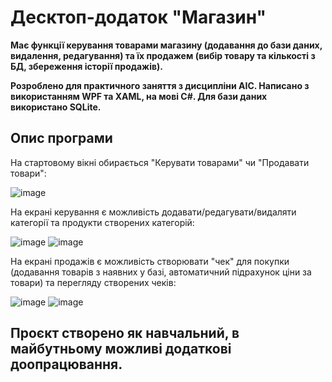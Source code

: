 # Десктоп-додаток "Магазин"
**Має функції керування товарами магазину (додавання до бази даних, видалення, редагування) та їх продажем (вибір товару та кількості з БД, збереження історії продажів).**

**Розроблено для практичного заняття з дисципліни АІС. Написано з використанням WPF та XAML, на мові C#. Для бази даних використано SQLite.**

## Опис програми
На стартовому вікні обирається "Керувати товарами" чи "Продавати товари":

![image](https://github.com/user-attachments/assets/bb7264f2-efed-4ca6-a40a-56d1765c8544)

На екрані керування є можливість додавати/редагувати/видаляти категорії та продукти створених категорій:

![image](https://github.com/user-attachments/assets/06b5b570-a8d6-47a0-90c0-551ce878e857)
![image](https://github.com/user-attachments/assets/0c280ae2-9019-4cbc-89cb-db8bb2421bce)

На екрані продажів є можливість створювати "чек" для покупки (додавання товарів з наявних у базі, автоматичний підрахунок ціни за товари) та перегляду створених чеків:

![image](https://github.com/user-attachments/assets/b435ca7a-5f88-4b35-aa91-5bc0ca8d9257)
![image](https://github.com/user-attachments/assets/38a42d6c-5913-42de-9079-1d85fd1e09f4)

## Проєкт створено як навчальний, в майбутньому можливі додаткові доопрацювання.
